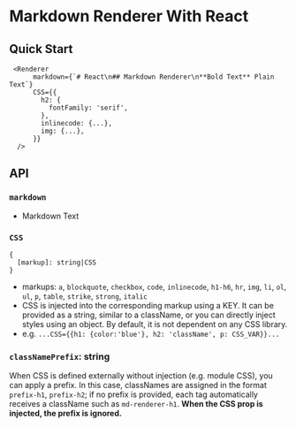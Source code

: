 # Markdown Renderer With React

## Quick Start

```
 <Renderer
      markdown={`# React\n## Markdown Renderer\n**Bold Text** Plain Text`}
      CSS={{
        h2: {
          fontFamily: 'serif',
        },
        inlinecode: {...},
        img: {...},
      }}
  />
```

## API

### `markdown`

- Markdown Text

### `CSS`

```
{
  [markup]: string|CSS
}
```

- markups: `a`, `blockquote`, `checkbox`, `code`, `inlinecode`, `h1-h6`, `hr`, `img`, `li`, `ol`, `ul`, `p`, `table`, `strike`, `strong`, `italic`
- CSS is injected into the corresponding markup using a KEY. It can be provided as a string, similar to a className, or you can directly inject styles using an object. By default, it is not dependent on any CSS library.
- e.g. `...CSS={{h1: {color:'blue'}, h2: 'className', p: CSS_VAR}}...`

### `classNamePrefix`: string

When CSS is defined externally without injection (e.g. module CSS), you can apply a prefix. In this case, classNames are assigned in the format `prefix-h1`, `prefix-h2`; if no prefix is provided, each tag automatically receives a className such as `md-renderer-h1`. **When the CSS prop is injected, the prefix is ignored.**
